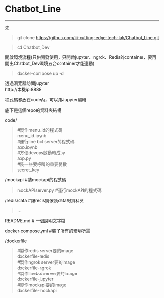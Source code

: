 # Chatbot_Line
-------------------------


先  
>git clone https://github.com/iii-cutting-edge-tech-lab/Chatbot_Line.git  

>cd Chatbot_Dev  

開啟環境流程(只供開發使用，只開啟jupyter、ngrok、Redis的container，要再開出Chatbot_Dev環境五台container才能連動)  
>docker-compose up -d  

透過瀏覽器訪問jupyter  
http://本機ip:8888    

程式碼都放在code內，可以用Jupyter編輯  


底下是這個repo的資料夾結構  

code/  
>#製作menu_id的程式碼  
menu_id.ipynb   
#運行line bot server的程式碼  
app.ipynb  
#方便devops啟動轉成py  
app.py  
#裝一些要呼叫的重要變數  
secret_key  

/mockapi         #裝mockapi的程式碼  
>mockAPIserver.py    #運行mockAPI的程式碼  

/redis/data      #讓redis鏡像裝data的資料夾  
>...  

README.md        # 一個說明文字檔  

docker-compose.yml   #裝了所有的環境所需  

/dockerfile  
>#製作redis server要的image  
  dockerfile-redis  
  #製作ngrok server要的image  
  dockerfile-ngrok  
  #製作linebot server要的image  
  dockerfile-jupyter  
  #製作mockapi要的image  
  dockerfile-mockapi  
